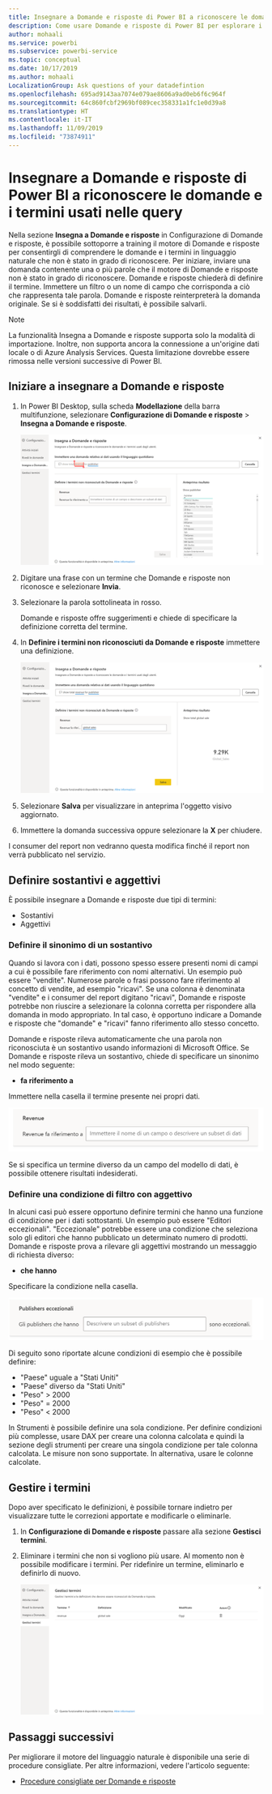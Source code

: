 ```yaml
---
title: Insegnare a Domande e risposte di Power BI a riconoscere le domande e i termini usati nelle query
description: Come usare Domande e risposte di Power BI per esplorare i dati
author: mohaali
ms.service: powerbi
ms.subservice: powerbi-service
ms.topic: conceptual
ms.date: 10/17/2019
ms.author: mohaali
LocalizationGroup: Ask questions of your datadefintion
ms.openlocfilehash: 695ad9143aa7074e079ae8606a9ad0eb6f6c964f
ms.sourcegitcommit: 64c860fcbf2969bf089cec358331a1fc1e0d39a8
ms.translationtype: HT
ms.contentlocale: it-IT
ms.lasthandoff: 11/09/2019
ms.locfileid: "73874911"
---
```

# <a name="teach-qa-to-understand-questions-and-terms-in-power-bi-qa"></a>Insegnare a Domande e risposte di Power BI a riconoscere le domande e i termini usati nelle query

Nella sezione **Insegna a Domande e risposte** in Configurazione di Domande e risposte, è possibile sottoporre a training il motore di Domande e risposte per consentirgli di comprendere le domande e i termini in linguaggio naturale che non è stato in grado di riconoscere. Per iniziare, inviare una domanda contenente una o più parole che il motore di Domande e risposte non è stato in grado di riconoscere. Domande e risposte chiederà di definire il termine. Immettere un filtro o un nome di campo che corrisponda a ciò che rappresenta tale parola. Domande e risposte reinterpreterà la domanda originale. Se si è soddisfatti dei risultati, è possibile salvarli.

> [!NOTE]
> La funzionalità Insegna a Domande e risposte supporta solo la modalità di importazione. Inoltre, non supporta ancora la connessione a un'origine dati locale o di Azure Analysis Services. Questa limitazione dovrebbe essere rimossa nelle versioni successive di Power BI.

## <a name="start-to-teach-qa"></a>Iniziare a insegnare a Domande e risposte

1. In Power BI Desktop, sulla scheda **Modellazione** della barra multifunzione, selezionare **Configurazione di Domande e risposte** > **Insegna a Domande e risposte**.

    ![Termine evidenziato in rosso in Insegna a Domande e risposte](media/qna-tooling-teach-synonym-red.png)

2. Digitare una frase con un termine che Domande e risposte non riconosce e selezionare **Invia**.

3. Selezionare la parola sottolineata in rosso. 

    Domande e risposte offre suggerimenti e chiede di specificare la definizione corretta del termine. 
    
3. In **Definire i termini non riconosciuti da Domande e risposte** immettere una definizione.

    ![Anteprima di sinonimo in Insegna a Domande e risposte](media/qna-tooling-teach-fixpreview.png)

4. Selezionare **Salva** per visualizzare in anteprima l'oggetto visivo aggiornato.

5. Immettere la domanda successiva oppure selezionare la **X** per chiudere.

I consumer del report non vedranno questa modifica finché il report non verrà pubblicato nel servizio.

## <a name="define-nouns-and-adjectives"></a>Definire sostantivi e aggettivi

È possibile insegnare a Domande e risposte due tipi di termini:

- Sostantivi
- Aggettivi

### <a name="define-a-noun-synonym"></a>Definire il sinonimo di un sostantivo

Quando si lavora con i dati, possono spesso essere presenti nomi di campi a cui è possibile fare riferimento con nomi alternativi. Un esempio può essere "vendite". Numerose parole o frasi possono fare riferimento al concetto di vendite, ad esempio "ricavi". Se una colonna è denominata "vendite" e i consumer del report digitano "ricavi", Domande e risposte potrebbe non riuscire a selezionare la colonna corretta per rispondere alla domanda in modo appropriato. In tal caso, è opportuno indicare a Domande e risposte che "domande" e "ricavi" fanno riferimento allo stesso concetto.

Domande e risposte rileva automaticamente che una parola non riconosciuta è un sostantivo usando informazioni di Microsoft Office. Se Domande e risposte rileva un sostantivo, chiede di specificare un sinonimo nel modo seguente:

- <your term> **fa riferimento a** 

Immettere nella casella il termine presente nei propri dati.

![Richiesta di sinonimo in Insegna a Domande e risposte](media/qna-tooling-synonym-prompt.png)

Se si specifica un termine diverso da un campo del modello di dati, è possibile ottenere risultati indesiderati.

### <a name="define-an-adjective-filter-condition"></a>Definire una condizione di filtro con aggettivo

In alcuni casi può essere opportuno definire termini che hanno una funzione di condizione per i dati sottostanti. Un esempio può essere "Editori eccezionali". "Eccezionale" potrebbe essere una condizione che seleziona solo gli editori che hanno pubblicato un determinato numero di prodotti. Domande e risposte prova a rilevare gli aggettivi mostrando un messaggio di richiesta diverso:

- <field name> **che hanno**  

Specificare la condizione nella casella.

![Richiesta di sinonimo in Insegna a Domande e risposte](media/qna-tooling-adjectives.png)

Di seguito sono riportate alcune condizioni di esempio che è possibile definire:

- "Paese" uguale a "Stati Uniti"
- "Paese" diverso da "Stati Uniti"
- "Peso" > 2000
- "Peso" = 2000
- "Peso" < 2000

In Strumenti è possibile definire una sola condizione. Per definire condizioni più complesse, usare DAX per creare una colonna calcolata e quindi la sezione degli strumenti per creare una singola condizione per tale colonna calcolata. Le misure non sono supportate. In alternativa, usare le colonne calcolate.

## <a name="manage-terms"></a>Gestire i termini

Dopo aver specificato le definizioni, è possibile tornare indietro per visualizzare tutte le correzioni apportate e modificarle o eliminarle. 

1. In **Configurazione di Domande e risposte** passare alla sezione **Gestisci termini**.

2. Eliminare i termini che non si vogliono più usare. Al momento non è possibile modificare i termini. Per ridefinire un termine, eliminarlo e definirlo di nuovo.

    ![Gestisci termini in Domande e risposte](media/qna-manage-terms.png)

## <a name="next-steps"></a>Passaggi successivi

Per migliorare il motore del linguaggio naturale è disponibile una serie di procedure consigliate. Per altre informazioni, vedere l'articolo seguente:

* [Procedure consigliate per Domande e risposte](q-and-a-best-practices.md)
